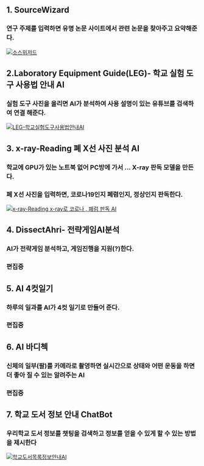 ## 1. SourceWizard 
### 연구 주제를 입력하면 유명 논문 사이트에서 관련 논문을 찾아주고 요약해준다.

[![소스위저드](http://img.youtube.com/vi/Rk17Iwzrx1I/0.jpg)](https://youtu.be/Rk17Iwzrx1I)

## 2.Laboratory Equipment Guide(LEG)- 학교 실험 도구 사용법 안내 AI
### 실험 도구 사진을 올리면 AI가 분석하여 사용 설명이 있는  유튜브를 검색하여 연결 해준다.

[![LEG-학교실험도구사용법안내AI](http://img.youtube.com/vi/iHPXaxwB554/0.jpg)](https://youtu.be/iHPXaxwB554)

## 3. x-ray-Reading 폐 X선 사진 분석 AI
### 학교에 GPU가 있는 노트북 없어 PC방에 가서 ... X-ray 판독 모델을 만든다.
### 폐 X선 사진을 입력하면, 코로나19인지 폐렴인지, 정상인지 판독한다.

[![x-ray-Reading  x-ray로 코로나 , 폐럼 판독 AI](http://img.youtube.com/vi/GUhsl1ORBlY/0.jpg)](https://youtu.be/GUhsl1ORBlY)

## 4. DissectAhri- 전략게임AI분석
### AI가 전략게임 분석하고, 게임진행을 지원(?)한다.
### 편집중


## 5. AI 4컷일기
### 하루의 일과를 AI가 4컷 일기로 만들어 준다.
### 편집중

## 6. AI	바디첵
### 신체의 일부(팔)를 카메라로 촬영하면 실시간으로 상태와 어떤 운동을 하면 더 좋아 질 수 있는 알려주는 AI
### 편집중

## 7. 학교 도서 정보 안내 ChatBot
### 우리학교 도서 정보를 챗팅을 검색하고 정보를 얻을 수 있게 할 수 있는 방법을 제시한다
[![학교도서목록정보안내AI](http://img.youtube.com/vi/56HiC3tpujo/0.jpg)](https://youtu.be/56HiC3tpujo)


